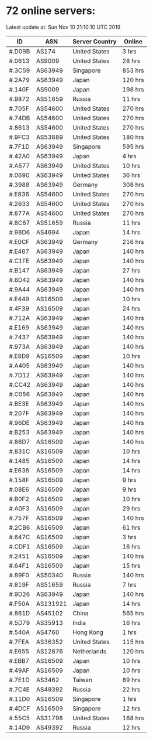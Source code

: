 # 72 online servers:

Latest update at: Sun Nov 10 21:10:10 UTC 2019

| ID | ASN | Server Country | Online |
| -- | --- | -------------- | ------ |
| #.D09B | AS174 | United States | 3 hrs |
| #.0613 | AS9009 | United States | 28 hrs |
| #.3C59 | AS63949 | Singapore | 853 hrs |
| #.2A79 | AS63949 | Japan | 120 hrs |
| #.140F | AS9009 | Japan | 198 hrs |
| #.9872 | AS51659 | Russia | 11 hrs |
| #.705F | AS54600 | United States | 270 hrs |
| #.74DB | AS54600 | United States | 270 hrs |
| #.8613 | AS54600 | United States | 270 hrs |
| #.9FC3 | AS53889 | United States | 180 hrs |
| #.7F1D | AS63949 | Singapore | 595 hrs |
| #.42A0 | AS63949 | Japan | 4 hrs |
| #.A577 | AS63949 | United States | 10 hrs |
| #.0690 | AS63949 | United States | 36 hrs |
| #.3988 | AS63949 | Germany | 308 hrs |
| #.E836 | AS54600 | United States | 270 hrs |
| #.2633 | AS54600 | United States | 270 hrs |
| #.877A | AS54600 | United States | 270 hrs |
| #.8C67 | AS51659 | Russia | 11 hrs |
| #.98D6 | AS4694 | Japan | 14 hrs |
| #.E0CF | AS63949 | Germany | 216 hrs |
| #.E487 | AS63949 | Japan | 140 hrs |
| #.C1FE | AS63949 | Japan | 140 hrs |
| #.B147 | AS63949 | Japan | 27 hrs |
| #.8D42 | AS63949 | Japan | 140 hrs |
| #.9A44 | AS63949 | Japan | 140 hrs |
| #.E449 | AS16509 | Japan | 10 hrs |
| #.4F39 | AS16509 | Japan | 24 hrs |
| #.712A | AS63949 | Japan | 140 hrs |
| #.E169 | AS63949 | Japan | 140 hrs |
| #.7437 | AS63949 | Japan | 140 hrs |
| #.973A | AS63949 | Japan | 140 hrs |
| #.E8D9 | AS16509 | Japan | 10 hrs |
| #.A405 | AS63949 | Japan | 140 hrs |
| #.7D12 | AS63949 | Japan | 140 hrs |
| #.CC42 | AS63949 | Japan | 140 hrs |
| #.C056 | AS63949 | Japan | 140 hrs |
| #.BE3E | AS63949 | Japan | 140 hrs |
| #.207F | AS63949 | Japan | 140 hrs |
| #.96DE | AS63949 | Japan | 140 hrs |
| #.B253 | AS63949 | Japan | 140 hrs |
| #.86D7 | AS16509 | Japan | 140 hrs |
| #.831C | AS16509 | Japan | 10 hrs |
| #.1485 | AS16509 | Japan | 14 hrs |
| #.E638 | AS16509 | Japan | 14 hrs |
| #.158F | AS16509 | Japan | 9 hrs |
| #.08E6 | AS16509 | Japan | 9 hrs |
| #.B0F2 | AS16509 | Japan | 10 hrs |
| #.A0F3 | AS16509 | Japan | 29 hrs |
| #.757F | AS16509 | Japan | 140 hrs |
| #.2CB6 | AS16509 | Japan | 61 hrs |
| #.647C | AS16509 | Japan | 3 hrs |
| #.CDF1 | AS16509 | Japan | 16 hrs |
| #.2451 | AS16509 | Japan | 140 hrs |
| #.64F1 | AS16509 | Japan | 15 hrs |
| #.89F0 | AS50340 | Russia | 140 hrs |
| #.819F | AS51659 | Russia | 7 hrs |
| #.9D26 | AS63949 | Japan | 140 hrs |
| #.F50A | AS131921 | Japan | 14 hrs |
| #.861D | AS45102 | China | 565 hrs |
| #.5D79 | AS35913 | India | 16 hrs |
| #.540A | AS4760 | Hong Kong | 1 hrs |
| #.7FEA | AS36352 | United States | 115 hrs |
| #.E655 | AS12876 | Netherlands | 120 hrs |
| #.EBB7 | AS16509 | Japan | 10 hrs |
| #.49AF | AS16509 | Japan | 10 hrs |
| #.7E1D | AS3462 | Taiwan | 89 hrs |
| #.7C4E | AS49392 | Russia | 22 hrs |
| #.11D0 | AS16509 | Singapore | 1 hrs |
| #.4DCF | AS16509 | Singapore | 12 hrs |
| #.55C5 | AS31798 | United States | 168 hrs |
| #.14D9 | AS49392 | Russia | 12 hrs |

